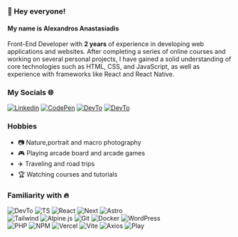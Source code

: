 ### 👋 Hey everyone!

#### My name is Alexandros Anastasiadis

 Front-End Developer with **2 years** of experience in developing web applications and websites. After completing a series of online courses and working on several personal projects, I have gained a solid understanding of core technologies such as HTML, CSS, and JavaScript, as well as experience with frameworks like React and React Native.
 
 
 ### My Socials 🌐

[![Linkedin](https://img.shields.io/badge/LinkedIn-505968?logo=linkedin&logoColor=fff&style=flat)](https://linkedin.com/in/anastasasgr) [![CodePen](https://img.shields.io/badge/CodePen-505968?logo=codepen&logoColor=fff&style=flat)](https://codepen.io/anastasasgr) [![DevTo](https://img.shields.io/badge/DEV-505968?logo=dev.to&logoColor=fff&style=flat)](https://dev.to/anastasasgr) [![DevTo](https://img.shields.io/badge/Whatsapp-505968?logo=whatsapp&logoColor=fff&style=flat)](	https://wa.me/306980004893)

### Hobbies 
- 📷 Nature,portrait and macro photography
- 🎮 Playing arcade board and arcade games
- ✈️ Traveling and road trips
- 🏆 Watching courses and tutorials


### Familiarity with 🔥


![DevTo](https://img.shields.io/badge/JavaScript-505968?logo=javascript&logoColor=fff&style=flat) ![TS](https://img.shields.io/badge/TypeScript-505968?logo=typescript&logoColor=fff&style=flat) ![React](https://img.shields.io/badge/React.js-505968?logo=react&logoColor=fff&style=flat) ![Next](https://img.shields.io/badge/Next.js-505968?logo=next.js&logoColor=fff&style=flat)
![Astro](https://img.shields.io/badge/Astro-505968?logo=astro&logoColor=fff&style=flat)<br/>
![Tailwind](https://img.shields.io/badge/TailwindCSS-505968?logo=tailwindcss&logoColor=fff&style=flat) ![Alpine.js](https://img.shields.io/badge/Alpine.js-505968?logo=alpine.js&logoColor=fff&style=flat) ![Git](https://img.shields.io/badge/Git-505968?logo=git&logoColor=fff&style=flat) ![Docker](https://img.shields.io/badge/Docker-505968?logo=docker&logoColor=fff&style=flat)
![WordPress](https://img.shields.io/badge/WordPress-505968?logo=wordpress&logoColor=fff&style=flat) <br/>![PHP](https://img.shields.io/badge/PHP-505968?logo=php&logoColor=fff&style=flat) ![NPM](https://img.shields.io/badge/Sass-505968?logo=sass&logoColor=fff&style=flat)  ![Vercel](https://img.shields.io/badge/Vercel-505968?logo=vercel&logoColor=fff&style=flat)  ![Vite](https://img.shields.io/badge/Vite-505968?logo=vite&logoColor=fff&style=flat) ![Axios](https://img.shields.io/badge/Axios-505968?logo=axios&logoColor=fff&style=flat) ![Play](https://img.shields.io/badge/GooglePlay-505968?logo=googleplay&logoColor=fff&style=flat)
